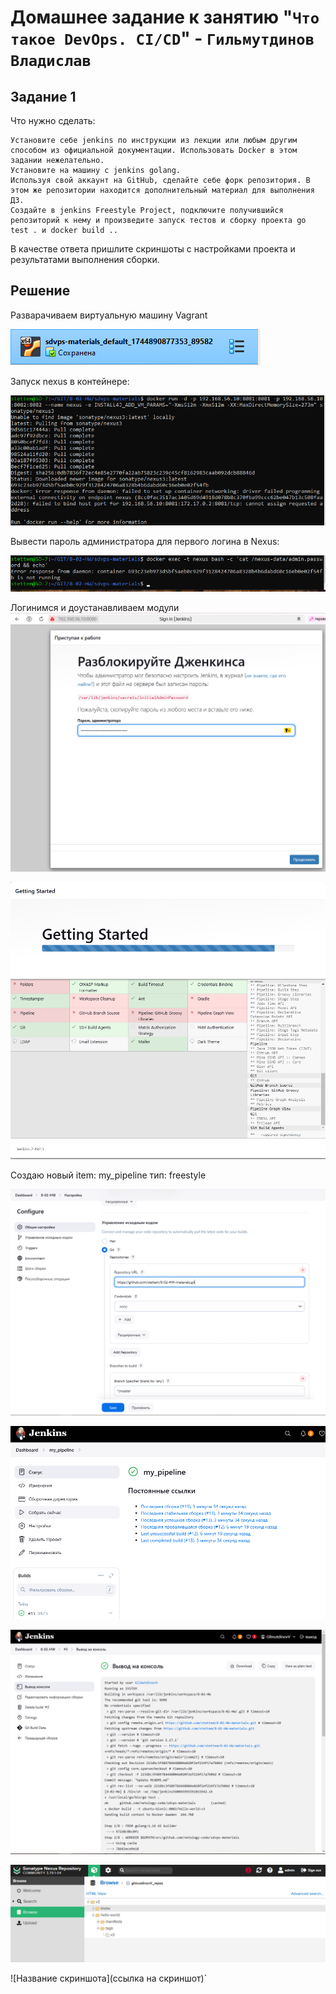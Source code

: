 # Домашнее задание к занятию "`Что такое DevOps. СI/СD`" - `Гильмутдинов Владислав`


## Задание 1
Что нужно сделать:

    Установите себе jenkins по инструкции из лекции или любым другим способом из официальной документации. Использовать Docker в этом задании нежелательно.
    Установите на машину с jenkins golang.
    Используя свой аккаунт на GitHub, сделайте себе форк репозитория. В этом же репозитории находится дополнительный материал для выполнения ДЗ.
    Создайте в jenkins Freestyle Project, подключите получившийся репозиторий к нему и произведите запуск тестов и сборку проекта go test . и docker build ..

В качестве ответа пришлите скриншоты с настройками проекта и результатами выполнения сборки.
## Решение

Разварачиваем виртуальную машину Vagrant

![Название скриншота 1](https://github.com/stettem/8-02-HW/blob/9004443fe69eabe86b93d84c82de0c363261e3f0/img/111.png)

Запуск nexus в контейнере:

![Название скриншота 2](https://github.com/stettem/8-02-HW/blob/3288a6899494abde7bc5b8b66909866e9bfd80cb/img/1.1.png)

Вывести пароль администратора для первого логина в Nexus:

![Название скриншота 3](https://github.com/stettem/8-02-HW/blob/3288a6899494abde7bc5b8b66909866e9bfd80cb/img/1.2.png)

Логинимся и доустанавливаем модули
![Название скриншота 4](https://github.com/stettem/8-02-HW/blob/3288a6899494abde7bc5b8b66909866e9bfd80cb/img/1.3.png)

![Название скриншота 5](https://github.com/stettem/8-02-HW/blob/3288a6899494abde7bc5b8b66909866e9bfd80cb/img/1.4.png)

Создаю новый item: my_pipeline тип: freestyle

![Название скриншота 6](https://github.com/stettem/8-02-HW/blob/3288a6899494abde7bc5b8b66909866e9bfd80cb/img/1.9.png)

![Название скриншота 7](https://github.com/stettem/8-02-HW/blob/3288a6899494abde7bc5b8b66909866e9bfd80cb/img/1.7.png)

![Название скриншота 8](https://github.com/stettem/8-02-HW/blob/3288a6899494abde7bc5b8b66909866e9bfd80cb/img/1.10.png)

![Название скриншота 9](https://github.com/stettem/8-02-HW/blob/3288a6899494abde7bc5b8b66909866e9bfd80cb/img/1.11.png)



![Название скриншота](ссылка на скриншот)`
